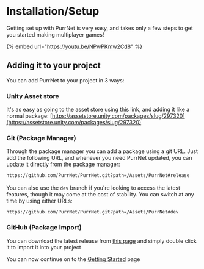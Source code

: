 # Installation/Setup

Getting set up with PurrNet is very easy, and takes only a few steps to get you started making multiplayer games!

{% embed url="https://youtu.be/NPwPKmw2Cd8" %}

## Adding it to your project

You can add PurrNet to your project in 3 ways:

### **Unity Asset store**

It's as easy as going to the asset store using this link, and adding it like a normal package: [https://assetstore.unity.com/packages/slug/297320](https://assetstore.unity.com/packages/slug/297320)

### **Git (Package Manager)**

Through the package manager you can add a package using a git URL. Just add the following URL, and whenever you need PurrNet updated, you can update it directly from the package manager:

`https://github.com/PurrNet/PurrNet.git?path=/Assets/PurrNet#release`\
\
You can also use the `dev` branch if you're looking to access the latest features, though it may come at the cost of stability. You can switch at any time by using either URLs:&#x20;

`https://github.com/PurrNet/PurrNet.git?path=/Assets/PurrNet#dev`

### **GitHub (Package Import)**&#x20;

You can download the latest release from [this page](https://github.com/PurrNet/PurrNet/releases) and simply double click it to import it into your project

You can now continue on to the [Getting Started](getting-started.md) page

